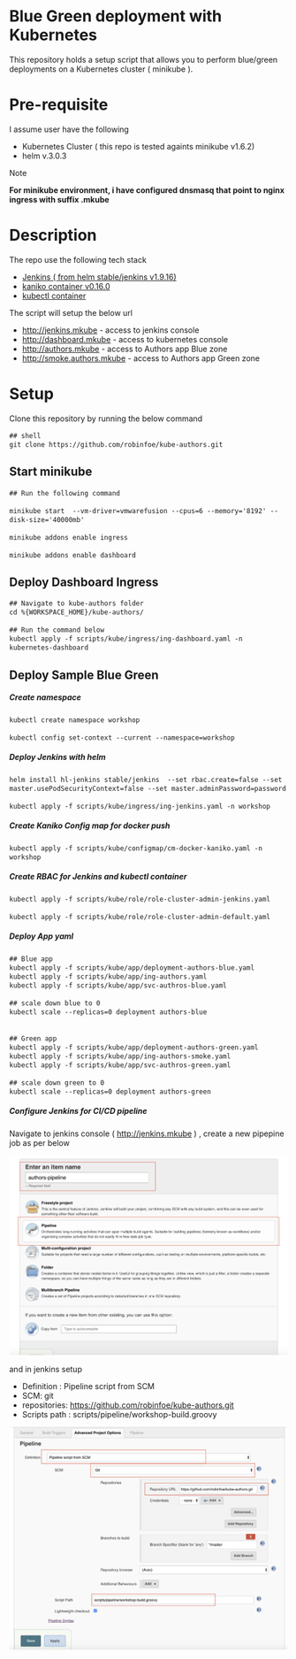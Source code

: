 # Blue Green deployment with Kubernetes
This repository holds a setup script that allows you to perform blue/green deployments on a Kubernetes cluster ( minikube ). 


# Pre-requisite
I assume user have the following
- Kubernetes Cluster ( this repo is tested againts minikube v1.6.2)
- helm v.3.0.3

> [!NOTE]
> **For minikube environment, i have configured dnsmasq that point to nginx ingress with suffix .mkube**



# Description
The repo use the following tech stack
- [Jenkins ( from helm stable/jenkins v1.9.16)](https://hub.helm.sh/charts/stable/jenkins)
- [kaniko container v0.16.0](https://github.com/GoogleContainerTools/kaniko) 
- [kubectl container](https://www.google.com/search?q=google+cloud+builder+kubectl&rlz=1C5CHFA_enSG883SG883&oq=google+cloud+builder+kubectl&aqs=chrome..69i57j0j69i64j69i60l2.6264j0j7&sourceid=chrome&ie=UTF-8)

The script will setup the below url 
- http://jenkins.mkube - access to jenkins console
- http://dashboard.mkube - access to kubernetes console
- http://authors.mkube - access to Authors app Blue zone
- http://smoke.authors.mkube - access to Authors app Green zone

# Setup

Clone this repository by running the below command 

    ## shell
    git clone https://github.com/robinfoe/kube-authors.git



## Start minikube
    
    ## Run the following command
    
    minikube start  --vm-driver=vmwarefusion --cpus=6 --memory='8192' --disk-size='40000mb' 

    minikube addons enable ingress

    minikube addons enable dashboard

## Deploy Dashboard Ingress
    ## Navigate to kube-authors folder 
    cd %{WORKSPACE_HOME}/kube-authors/ 

    ## Run the command below 
    kubectl apply -f scripts/kube/ingress/ing-dashboard.yaml -n kubernetes-dashboard
    
## Deploy Sample Blue Green

##### Create namespace 
    kubectl create namespace workshop 

    kubectl config set-context --current --namespace=workshop


##### Deploy Jenkins with helm
    helm install hl-jenkins stable/jenkins  --set rbac.create=false --set master.usePodSecurityContext=false --set master.adminPassword=password

    kubectl apply -f scripts/kube/ingress/ing-jenkins.yaml -n workshop
    

##### Create Kaniko Config map for docker push 
    kubectl apply -f scripts/kube/configmap/cm-docker-kaniko.yaml -n workshop

##### Create RBAC for Jenkins and kubectl container

    kubectl apply -f scripts/kube/role/role-cluster-admin-jenkins.yaml 
    
    kubectl apply -f scripts/kube/role/role-cluster-admin-default.yaml 



##### Deploy App yaml

    ## Blue app
    kubectl apply -f scripts/kube/app/deployment-authors-blue.yaml
    kubectl apply -f scripts/kube/app/ing-authors.yaml
    kubectl apply -f scripts/kube/app/svc-authros-blue.yaml

    ## scale down blue to 0
    kubectl scale --replicas=0 deployment authors-blue


    ## Green app
    kubectl apply -f scripts/kube/app/deployment-authors-green.yaml
    kubectl apply -f scripts/kube/app/ing-authors-smoke.yaml
    kubectl apply -f scripts/kube/app/svc-authros-green.yaml

    ## scale down green to 0
    kubectl scale --replicas=0 deployment authors-green




##### Configure Jenkins for CI/CD pipeline
Navigate to jenkins console ( http://jenkins.mkube ) , create a new pipepine job as per below

![jenkins setup 01](assets/image/jenkins-job-01.png)

and in jenkins setup
- Definition : Pipeline script from SCM
- SCM: git
- repositories: https://github.com/robinfoe/kube-authors.git
- Scripts path : scripts/pipeline/workshop-build.groovy

![jenkins setup 02](assets/image/jenkins-job-02.png)





